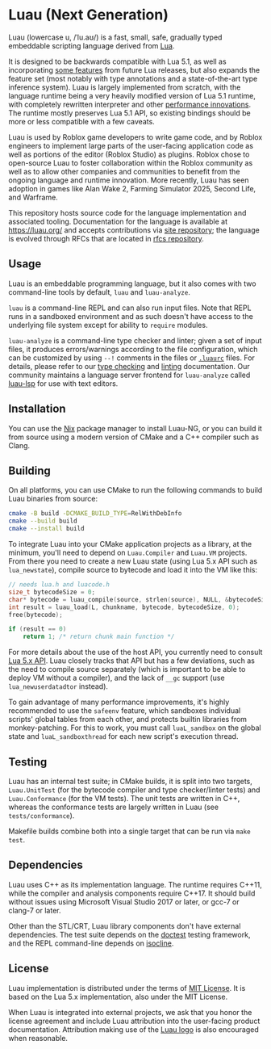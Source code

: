 # Luau (Next Generation)

Luau (lowercase u, /ˈlu.aʊ/) is a fast, small, safe, gradually typed embeddable scripting language derived from [Lua](https://lua.org).

It is designed to be backwards compatible with Lua 5.1, as well as incorporating [some features](https://luau.org/compatibility) from future Lua releases, but also expands the feature set (most notably with type annotations and a state-of-the-art type inference system). Luau is largely implemented from scratch, with the language runtime being a very heavily modified version of Lua 5.1 runtime, with completely rewritten interpreter and other [performance innovations](https://luau.org/performance). The runtime mostly preserves Lua 5.1 API, so existing bindings should be more or less compatible with a few caveats.

Luau is used by Roblox game developers to write game code, and by Roblox engineers to implement large parts of the user-facing application code as well as portions of the editor (Roblox Studio) as plugins. Roblox chose to open-source Luau to foster collaboration within the Roblox community as well as to allow other companies and communities to benefit from the ongoing language and runtime innovation. More recently, Luau has seen adoption in games like Alan Wake 2, Farming Simulator 2025, Second Life, and Warframe.

This repository hosts source code for the language implementation and associated tooling. Documentation for the language is available at https://luau.org/ and accepts contributions via [site repository](https://github.com/luau-lang/site); the language is evolved through RFCs that are located in [rfcs repository](https://github.com/luau-lang/rfcs).

## Usage

Luau is an embeddable programming language, but it also comes with two command-line tools by default, `luau` and `luau-analyze`.

`luau` is a command-line REPL and can also run input files. Note that REPL runs in a sandboxed environment and as such doesn't have access to the underlying file system except for ability to `require` modules.

`luau-analyze` is a command-line type checker and linter; given a set of input files, it produces errors/warnings according to the file configuration, which can be customized by using `--!` comments in the files or [`.luaurc`](https://rfcs.luau.org/config-luaurc) files. For details, please refer to our [type checking](https://luau.org/typecheck) and [linting](https://luau.org/lint) documentation. Our community maintains a language server frontend for `luau-analyze` called [luau-lsp](https://github.com/JohnnyMorganz/luau-lsp) for use with text editors.

## Installation

You can use the [Nix](https://nixos.org) package manager to install Luau-NG, or you can build it from source using a modern version of CMake and a C++ compiler such as Clang.

## Building

On all platforms, you can use CMake to run the following commands to build Luau binaries from source:

```sh
cmake -B build -DCMAKE_BUILD_TYPE=RelWithDebInfo
cmake --build build
cmake --install build
```

To integrate Luau into your CMake application projects as a library, at the minimum, you'll need to depend on `Luau.Compiler` and `Luau.VM` projects. From there you need to create a new Luau state (using Lua 5.x API such as `lua_newstate`), compile source to bytecode and load it into the VM like this:

```cpp
// needs lua.h and luacode.h
size_t bytecodeSize = 0;
char* bytecode = luau_compile(source, strlen(source), NULL, &bytecodeSize);
int result = luau_load(L, chunkname, bytecode, bytecodeSize, 0);
free(bytecode);

if (result == 0)
    return 1; /* return chunk main function */
```

For more details about the use of the host API, you currently need to consult [Lua 5.x API](https://www.lua.org/manual/5.1/manual.html#3). Luau closely tracks that API but has a few deviations, such as the need to compile source separately (which is important to be able to deploy VM without a compiler), and the lack of `__gc` support (use `lua_newuserdatadtor` instead).

To gain advantage of many performance improvements, it's highly recommended to use the `safeenv` feature, which sandboxes individual scripts' global tables from each other, and protects builtin libraries from monkey-patching. For this to work, you must call `luaL_sandbox` on the global state and `luaL_sandboxthread` for each new script's execution thread.

## Testing

Luau has an internal test suite; in CMake builds, it is split into two targets, `Luau.UnitTest` (for the bytecode compiler and type checker/linter tests) and `Luau.Conformance` (for the VM tests). The unit tests are written in C++, whereas the conformance tests are largely written in Luau (see `tests/conformance`).

Makefile builds combine both into a single target that can be run via `make test`.

## Dependencies

Luau uses C++ as its implementation language. The runtime requires C++11, while the compiler and analysis components require C++17. It should build without issues using Microsoft Visual Studio 2017 or later, or gcc-7 or clang-7 or later.

Other than the STL/CRT, Luau library components don't have external dependencies. The test suite depends on the [doctest](https://github.com/onqtam/doctest) testing framework, and the REPL command-line depends on [isocline](https://github.com/daanx/isocline).

## License

Luau implementation is distributed under the terms of [MIT License](https://github.com/luau-lang/luau/blob/master/LICENSE.txt). It is based on the Lua 5.x implementation, also under the MIT License.

When Luau is integrated into external projects, we ask that you honor the license agreement and include Luau attribution into the user-facing product documentation. Attribution making use of the [Luau logo](https://github.com/luau-lang/site/blob/master/logo.svg) is also encouraged when reasonable.
